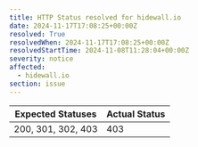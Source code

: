 ```yaml
---
title: HTTP Status resolved for hidewall.io
date: 2024-11-17T17:08:25+00:00Z
resolved: True
resolvedWhen: 2024-11-17T17:08:25+00:00Z
resolvedStartTime: 2024-11-08T11:28:04+00:00Z
severity: notice
affected:
  - hidewall.io
section: issue
---
```


| Expected Statuses | Actual Status  |
|-------------------|----------------|
| 200, 301, 302, 403 | 403 |
